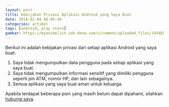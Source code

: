 ```yaml
---
layout: post
title: Kebijakan Privasi Aplikasi Android yang Saya Buat
date: 2018-02-04 08:05:49
categories: artikel
tags: [android, play store]
gambar: https://myanimelist.cdn-dena.com/s/common/uploaded_files/1454657716-192daefd2b24b5c4aba1246d68b9de57.jpeg
---
```


Berikut ini adalah kebijakan privasi dari setiap aplikasi Android yang saya buat:

1. Saya tidak mengumpulkan data pengguna pada setiap aplikasi yang saya buat.
2. Saya tidak mengumpulkan informasi sensitif yang dimiliki pengguna seperti pin ATM, nomor HP, dan lain sebagainya.
3. Semua aplikasi yang saya buat aman untuk keluarga.

Apabila terdapat beberapa poin yang masih belum dapat dipahami, silahkan [hubungi saya](https://api.whatsapp.com/send?phone=6281545143654&text=Assalamualaikum%20Kak%20Zen.%20Saya%20mau%20bertanya%20tentang%20kebijakan%20privasi%20aplikasi%20android%20yang%20Kak%20Zen%20buat.).
